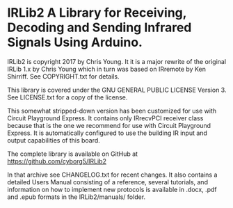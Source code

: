 ﻿# IRLib2 A Library for Receiving, Decoding and Sending Infrared Signals Using Arduino.

IRLib2 is copyright 2017 by Chris Young. It it is a major rewrite of the original IRLib 1.x by Chris Young which in turn was based on IRremote by Ken Shirriff. See COPYRIGHT.txt for details.

This library is covered under the GNU GENERAL PUBLIC LICENSE Version 3. See LICENSE.txt for a copy of the license.

This somewhat stripped-down version has been customized for use with Circuit Playground Express. It contains only IRrecvPCI receiver class because that is the one we recommend for use with Circuit Playground Express. It is automatically configured to use the building IR input and output capabilities of this board.

The complete library is available on GitHub at https://github.com/cyborg5/IRLib2

In that archive see CHANGELOG.txt for recent changes. It also contains a detailed Users Manual consisting of a reference, several tutorials, and information on how to implement new protocols is available in .docx, .pdf and .epub formats in the IRLib2/manuals/ folder.
